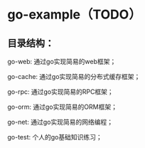 # go-example（TODO）

## 目录结构：

go-web: 通过go实现简易的web框架；

go-cache: 通过go实现简易的分布式缓存框架；

go-rpc: 通过go实现简易的RPC框架；

go-orm: 通过go实现简易的ORM框架；

go-net: 通过go实现简易的网络编程；

go-test: 个人的go基础知识练习；